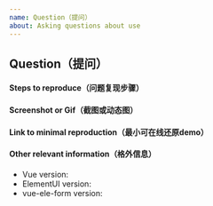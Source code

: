 ```yaml
---
name: Question（提问）
about: Asking questions about use
---
```


## Question（提问）

<!--
    提问之前，请确定你已经过自己的努力，尝试解决过这个问题。
    若是代码相关问题，请不要只截图，请提供在线 demo，以便节约彼此的时间。

    Before asking a question, please make sure that you have tried your best to solve this problem.
    If it's a code-related issue, please don't just take screenshots. Please provide an online demo to save each other's time.
-->

#### Steps to reproduce（问题复现步骤）
<!--
1. [xxx]
2. [xxx]
3. [xxxx]
-->

#### Screenshot or Gif（截图或动态图）


#### Link to minimal reproduction（最小可在线还原demo）

<!--
Please only use Codepen, JSFiddle, CodeSandbox or a github repo
-->

#### Other relevant information（格外信息）
- Vue version:
- ElementUI version:
- vue-ele-form version:
